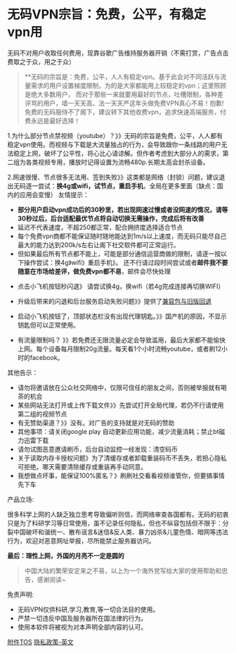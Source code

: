 # 无码VPN宗旨：免费，公平，有稳定vpn用

无码不对用户收取任何费用，现靠谷歌广告维持服务器开销（不需打赏，广告点击费取之于众，用之于众）
> **无码的宗旨是：免费，公平，人人有稳定vpn。基于此会对不同活跃与流量需求的用户设置梯度限制，为的是大家都能用上较稳定的vpn；这里照顾是绝大多数用户，
而对于那些一来就要用最好的节点，吐槽限制，各种差评骂的用户，墙一天天高、法一天天严这年头做免费VPN真心不易！抱歉!免费的无码服侍不了阁下，建议转下其他收费vpn，追求快速高端服务，付费永远是最好选择！

1.为什么部分节点禁视频（youtube）？》》无码的宗旨是免费，公平，人人都有稳定vpn使用。而视频与下载是大流量独占的行为，会导致跟你一条线路的用户无法稳定上网，破坏了公平性，将心比心请谅解。但作者考虑到大部分人的需求，第二组为各类视频专用，播放时记得设置为流畅480p.长期太高会封杀设备。

2.网速很慢、节点很多无法用、签到失败》》这类都是网络（封锁）问题，建议退出无码逐一尝试：**换4g或wifi，试节点，重启手机**，全局在更多里面（缺点：国内的应用会变慢）
友情提示：
* **部分用户启动vpn成功后的30秒里，若出现网速过慢或者没网速的情况，请等30秒过后，后台适配最优节点将自动切换无需操作，完成后将有改善**
* 延迟不代表速度，不超250都正常，配合拥挤度选择适合节点
* 每个免费vpn商都不能保证随时随地能达到1m/s以上速度，而无码只能尽自己最大的能力达到200k/s左右让阁下社交软件都可正常运行。
* 但如果最后所有节点都不能上，可能是部分通信运营商做的限制，请逐一按以下操作尝试：换4g》wifi》重启手机》。 还不行请过段时间尝试或者**邮件我不要随意在市场给差评，做免费vpn都不易**，邮件会尽快处理

- 点击小飞机按钮秒闪退》 请尝试换4g，换wifi（若4g完成连接再切换WIFI）

- 升级后带来的闪退和后台服务启动失败问题》》提供了[兼容包与旧版回退](https://github.com/mumavpn/Wuma/blob/master/wumadownload.md)

- 启动小飞机按钮了，顶部状态栏没有出现代理钥匙。》》国产机的原因，不显示钥匙但可以正常使用。

- 有流量限制吗？ 》》若免费还无限流量必定会导致滥用，最后大家都不能愉快上网。每个设备每月限制20g流量。每天看1个小时流畅youtube，或者刷12小时的facebook。

其他告示：
- 请勿将邀请放在公众社交网络中，仅限可信任的朋友之间，否则被举报就有喝茶的机会
- 某些网站无法打开或上传下载文件》》先尝试打开全局代理，若仍不行请使用第二组的视频节点
- 有无赞助渠道？》》没有。对广告的支持就是对无码的赞助
- 其他事项：请关闭google play 自动更新应用功能，减少流量消耗；禁止bt磁力迅雷下载
- 请勿试图恶意邀请刷币，后台自动监控一经发现：清空码币
- 关于读取内存卡授权问题》为了清缓存或者卸载重装码币不丢失，若担心隐私可拒绝。哪天需要清除缓存或重装再手动同意。
- 我想做点坏事，能保证100%匿名？》刷刷社交看看视频谁管你，但要搞事情先下车



产品立场:
> 
很多科学上网的人缺乏独立思考导致偏听则信，而网络审查各国都有。无码的初衷只是为了科研学习等日常使用，虽不记录任何隐私，但也不纵容包括但不限于：分裂中国破坏和谐统一、散布谣言&迷信&反人类、暴力凶杀&儿童色情、暗网等违法行为，欢迎对恶意网址举报，尽所能禁止服务器访问。

**最后：理性上网，外国的月亮不一定是圆的**
> 中国大陆的繁荣安定来之不易，以上为一个海外党写给大家的使用帮助和忠告，感谢阅读~

免责声明:
> 
* 无码VPN仅供科研,学习,教育,等一切合法目的使用。
* 严禁一切违反中国及服务器所在国法律的行为。
* 使用本软件将被视为对本声明全部内容的认可。

[附件TOS](https://github.com/mumavpn/Wuma/blob/master/TOS.md)
[隐私政策-英文](http://iwuma.xyz/mumavpn/privacy.html)
